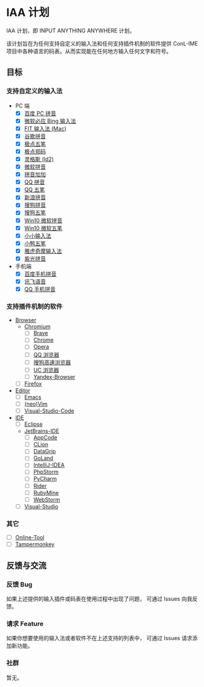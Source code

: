 # IAA 计划

IAA 计划，即 INPUT ANYTHING ANYWHERE 计划。

该计划旨在为任何支持自定义的输入法和任何支持插件机制的软件提供
ConL-IME 项目中各种语言的码表。从而实现能在任何地方输入任何文字和符号。

## 目标

### 支持自定义的输入法

+ PC 端
    + [X] [百度 PC 拼音](IME/Baidu-PC/README.md)
    + [X] [微软必应 Bing 输入法](IME/Engkoo/README.md)
    + [X] [FIT 输入法 (Mac)](IME/FIT/README.md)
    + [X] [谷歌拼音](IME/Google-Pinyin/README.md)
    + [X] [极点五笔](IME/Jidian-Wubi/README.md)
    + [X] [极点郑码](IME/Jidian-zm/README.md)
    + [X] [灵格斯 (ld2)](IME/Lingoes-Ld2/README.md)
    + [X] [微软拼音](IME/Ms-Pinyin/README.md)
    + [X] [拼音加加](IME/Pinyin-Jiajia/README.md)
    + [X] [QQ 拼音](IME/QQ-Pinyin-Win/README.md)
    + [X] [QQ 五笔](IME/QQ-Wubi/README.md)
    + [X] [新浪拼音](IME/Sina-Pinyin/README.md)
    + [X] [搜狗拼音](IME/Sougou-Pinyin/README.md)
    + [X] [搜狗五笔](IME/Sougou-Wubi/README.md)
    + [X] [Win10 微软拼音](IME/Win10Ms-Pinyin/README.md)
    + [X] [Win10 微软五笔](IME/Win10Ms-Wubi/README.md)
    + [X] [小小输入法](IME/Xiaoxiao/README.md)
    + [X] [小鸭五笔](IME/Xiaoya-Wubi/README.md)
    + [X] [雅虎奇摩输入法](IME/Yahoo/README.md)
    + [X] [紫光拼音](IME/Ziguang-Pinyin/README.md)
+ 手机端
    + [X] [百度手机拼音](IME/Baidu-Shouji/README.md)
    + [X] [讯飞语音](IME/iFly/README.md)
    + [X] [QQ 手机拼音](IME/QQ-Shouji/README.md)

### 支持插件机制的软件

+ [Browser](Browser/README.md)
    + [Chromium](Browser/Chromium/README.md)
        + [ ] [Brave](Browser/Chromium/Brave/README.md)
        + [ ] [Chrome](Browser/Chromium/Chrome/README.md)
        + [ ] [Opera](Browser/Chromium/Opera/README.md)
        + [ ] [QQ 浏览器](Browser/Chromium/QQ-Browser/README.md)
        + [ ] [搜狗高速浏览器](Browser/Chromium/Sogou-Explorer/README.md)
        + [ ] [UC 浏览器](Browser/Chromium/UC-Browser/README.md)
        + [ ] [Yandex-Browser](Browser/Chromium/Yandex-Browser/README.md)
    + [ ] [Firefox](Browser/Firefox/README.md)
+ [Editor](Editor/README.md)
    + [ ] [Emacs](Editor/Emacs/README.md)
    + [ ] [(neo)Vim](Editor/neo|Vim/README.md)
    + [ ] [Visual-Studio-Code](Visual-Studio-Code/README.md)
+ [IDE](IDE/README.md)
    + [ ] [Eclipse](IDE/Eclipse/README.md)
    + [JetBrains-IDE](IDE/JetBrains-IDE/README.md)
        + [ ] [AppCode](IDE/JetBrains-IDE/AppCode/README.md)
        + [ ] [CLion](IDE/JetBrains-IDE/CLion/README.md)
        + [ ] [DataGrip](IDE/JetBrains-IDE/DataGrip/README.md)
        + [ ] [GoLand](IDE/JetBrains-IDE/GoLand/README.md)
        + [ ] [IntelliJ-IDEA](IDE/JetBrains-IDE/IntelliJ-IDEA/README.md)
        + [ ] [PhpStorm](IDE/JetBrains-IDE/PhpStorm/README.md)
        + [ ] [PyCharm](IDE/JetBrains-IDE/PyCharm/README.md)
        + [ ] [Rider](IDE/JetBrains-IDE/Rider/README.md)
        + [ ] [RubyMine](IDE/JetBrains-IDE/RubyMine/README.md)
        + [ ] [WebStorm](IDE/JetBrains-IDE/WebStorm/README.md)
    + [ ] [Visual-Studio](IDE/Visual-Studio/README.md)

### 其它

+ [ ] [Online-Tool](Online-Tool/README.md)
+ [ ] [Tampermonkey](Tampermonkey/README.md)

## 反馈与交流

### 反馈 Bug

如果上述提供的输入插件或码表在使用过程中出现了问题，
可通过 Issues 向我反馈。

### 请求 Feature

如果你想要使用的输入法或者软件不在上述支持的列表中，
可通过 Issues 请求添加新功能。

### 社群

暂无。
